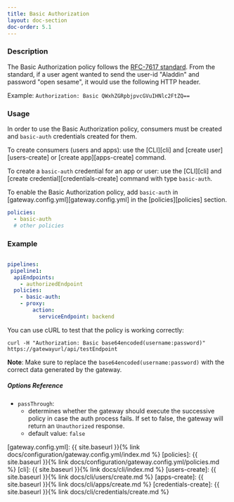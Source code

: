 ```yaml
---
title: Basic Authorization
layout: doc-section
doc-order: 5.1
---
```


### Description

The Basic Authorization policy follows the [RFC-7617 standard][rfc-7617-standard].
From the standard, if a user agent wanted to send the user-id "Aladdin" and password "open sesame", it would use the following HTTP header.

Example: `Authorization: Basic QWxhZGRpbjpvcGVuIHNlc2FtZQ==`

### Usage

In order to use the Basic Authorization policy, consumers must be created and `basic-auth` credentials created for them.

To create consumers (users and apps): use the [CLI][cli] and [create user][users-create] or [create app][apps-create] command.

To create a `basic-auth` credential for an app or user: use the [CLI][cli] and [create credential][credentials-create] command with type `basic-auth`.

To enable the Basic Authorization policy, add `basic-auth` in [gateway.config.yml][gateway.config.yml] in the [policies][policies] section.

```yaml
policies:
  - basic-auth
  # other policies
```

### Example

```yaml

pipelines:
 pipeline1:
  apiEndpoints:
    - authorizedEndpoint
  policies:
    - basic-auth:
    - proxy:
        action:
          serviceEndpoint: backend

```

You can use cURL to test that the policy is working correctly:

`curl -H "Authorization: Basic base64encoded(username:password)" https://gatewayurl/api/testEndpoint`

**Note**: Make sure to replace the `base64encoded(username:password)` with the correct data generated by the gateway.

##### Options Reference

* `passThrough`:
  - determines whether the gateway should execute the successive policy in case the auth process fails. If set to false,
    the gateway will return an `Unauthorized` response.
  - default value: `false`

[rfc-7617-standard]: https://tools.ietf.org/html/rfc7617
[gateway.config.yml]: {{ site.baseurl }}{% link docs/configuration/gateway.config.yml/index.md %}
[policies]: {{ site.baseurl }}{% link docs/configuration/gateway.config.yml/policies.md %}
[cli]: {{ site.baseurl }}{% link docs/cli/index.md %}
[users-create]: {{ site.baseurl }}{% link docs/cli/users/create.md %}
[apps-create]: {{ site.baseurl }}{% link docs/cli/apps/create.md %}
[credentials-create]: {{ site.baseurl }}{% link docs/cli/credentials/create.md %}
